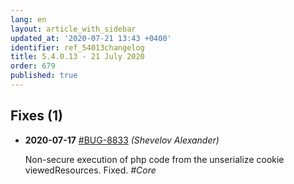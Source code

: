 ```yaml
---
lang: en
layout: article_with_sidebar
updated_at: '2020-07-21 13:43 +0400'
identifier: ref_54013changelog
title: 5.4.0.13 - 21 July 2020
order: 679
published: true
---
```

## Fixes (1)

* **2020-07-17** [#BUG-8833](https://xcn.myjetbrains.com/youtrack/issue/BUG-8833) _(Shevelov Alexander)_

  Non-secure execution of php code from the unserialize cookie viewedResources. Fixed. _#Core_
